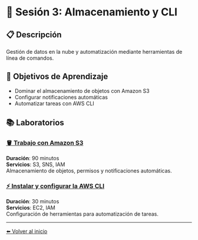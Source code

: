 # 💾 Sesión 3: Almacenamiento y CLI

## 📋 Descripción
Gestión de datos en la nube y automatización mediante herramientas de línea de comandos.

## 🎯 Objetivos de Aprendizaje
- Dominar el almacenamiento de objetos con Amazon S3
- Configurar notificaciones automáticas
- Automatizar tareas con AWS CLI

## 📚 Laboratorios

### [🪣 Trabajo con Amazon S3](./trabajo-con-amazon-s3/)
**Duración**: 90 minutos  
**Servicios**: S3, SNS, IAM  
Almacenamiento de objetos, permisos y notificaciones automáticas.

### [⚡ Instalar y configurar la AWS CLI](./instalar-y-configurar-la-aws-cli/)
**Duración**: 30 minutos  
**Servicios**: EC2, IAM  
Configuración de herramientas para automatización de tareas.

---

[⬅️ Volver al inicio](../README.md)
